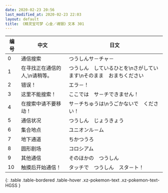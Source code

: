```yaml
---
date: 2020-02-23 20:56
last_modified_at: 2020-02-23 22:03
layout: default
title: 《精灵宝可梦 心金／魂银》文本 301
---
```

| 编号 | 中文 | 日文 |
| ---- | ---- | ---- |
| 0 | 通信搜索 | つうしんサ－チャ－ |
| 1 | 在寻找正在通信的人,\n请稍等。 | つうしん　しているひとを\nさがしています\nそのまま　おまちください |
| 2 | 错误！ | エラ－！ |
| 3 | 这里不能搜索！ | ここでは　サ－チできません！ |
| 4 | 在搜索中请不要移动！ | サ－チちゅうは\nうごかないで　ください！ |
| 5 | 通信状况 | つうしん　じょうきょう |
| 6 | 集合地点 | ユニオンル－ム |
| 7 | 地下通道 | ちかつうろ |
| 8 | 圆形剧场 | コロシアム |
| 9 | 其他通信 | そのほかの　つうしん |
| 10 | 触摸后开始通信！ | タッチで　つうしん　スタ－ト！ |
{: .table .table-bordered .table-hover .xz-pokemon-text .xz-pokemon-text-HGSS }